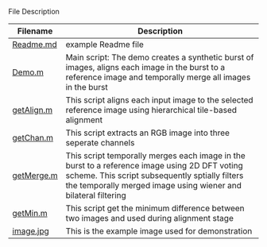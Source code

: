 File Description

| Filename | Description |  
| ---------| ----------- |
| [Readme.md](../example/Readme.md) | example Readme file|
| [Demo.m](../example/Demo.m) | Main script: The demo creates a synthetic burst of images, aligns each image in the burst to a reference image and temporally merge all images in the burst |
| [getAlign.m](../example/getAlign.m) | This script aligns each input image to the selected reference image using hierarchical tile-based alignment |
| [getChan.m](../example/getChan.m) | This script extracts an RGB image into three seperate channels |
| [getMerge.m](../example/getMerge.m) | This script temporally merges each image in the burst to a reference image using 2D DFT voting scheme. This script subsequently sptially filters the temporally merged image using wiener and bilateral filtering |
| [getMin.m](../example/getMin.m) | This script get the minimum difference between two images and used during alignment stage |
| [image.jpg](../example/image.jpg) | This is the example image used for demonstration |
